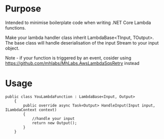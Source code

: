 # Purpose
Intended to minimise boilerplate code when writing .NET Core Lambda functions.

Make your lambda handler class inherit LambdaBase<TInput, TOutput>. The base class will handle deserialisation of the input Stream to your input object.

Note - if your function is triggered by an event, cosider using https://github.com/mhlabs/MhLabs.AwsLambdaSqsRetry instead

# Usage

```
public class YouLambdaFunction : LambdaBase<Input, Output>
    {
        public override async Task<Output> HandleInput(Input input, ILambdaContext context)
        {
            //handle your input 
            return new Output();
        }
    }
```
